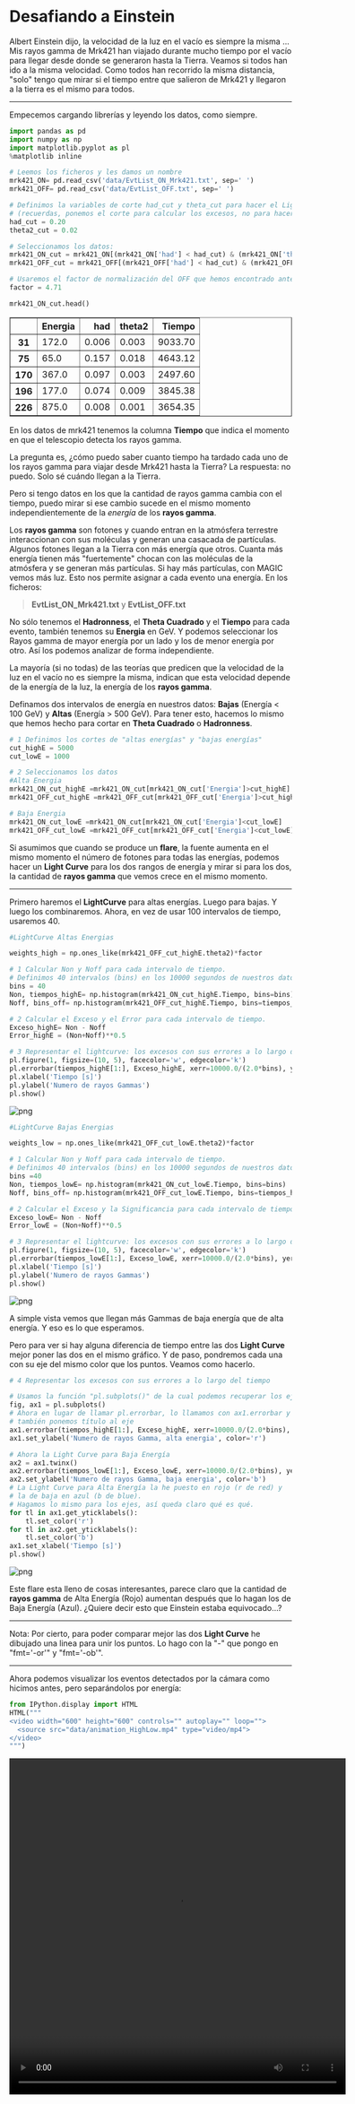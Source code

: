 # Desafiando a Einstein

Albert Einstein dijo, la velocidad de la luz en el vacío es siempre la misma ... Mis rayos gamma de Mrk421 han viajado durante mucho tiempo por el vacío para llegar desde donde se generaron hasta la Tierra. Veamos si todos han ido a la misma velocidad. Como todos han recorrido la misma distancia, "solo" tengo que mirar si el tiempo entre que salieron de Mrk421 y llegaron a la tierra es el mismo para todos.

------

Empecemos cargando librerías y leyendo los datos, como siempre.


```python
import pandas as pd
import numpy as np
import matplotlib.pyplot as pl
%matplotlib inline
```


```python
# Leemos los ficheros y les damos un nombre
mrk421_ON= pd.read_csv('data/EvtList_ON_Mrk421.txt', sep=' ')
mrk421_OFF= pd.read_csv('data/EvtList_OFF.txt', sep=' ')

# Definimos la variables de corte had_cut y theta_cut para hacer el Light Curve
# (recuerdas, ponemos el corte para calcular los excesos, no para hacer el Theta Plot)
had_cut = 0.20
theta2_cut = 0.02

# Seleccionamos los datos:
mrk421_ON_cut = mrk421_ON[(mrk421_ON['had'] < had_cut) & (mrk421_ON['theta2'] < theta2_cut)]
mrk421_OFF_cut = mrk421_OFF[(mrk421_OFF['had'] < had_cut) & (mrk421_OFF['theta2'] < theta2_cut)]

# Usaremos el factor de normalización del OFF que hemos encontrado antes
factor = 4.71
```


```python
mrk421_ON_cut.head()
```




<div>
<table border="1" class="dataframe">
  <thead>
    <tr style="text-align: right;">
      <th></th>
      <th>Energia</th>
      <th>had</th>
      <th>theta2</th>
      <th>Tiempo</th>
    </tr>
  </thead>
  <tbody>
    <tr>
      <th>31</th>
      <td>172.0</td>
      <td>0.006</td>
      <td>0.003</td>
      <td>9033.70</td>
    </tr>
    <tr>
      <th>75</th>
      <td>65.0</td>
      <td>0.157</td>
      <td>0.018</td>
      <td>4643.12</td>
    </tr>
    <tr>
      <th>170</th>
      <td>367.0</td>
      <td>0.097</td>
      <td>0.003</td>
      <td>2497.60</td>
    </tr>
    <tr>
      <th>196</th>
      <td>177.0</td>
      <td>0.074</td>
      <td>0.009</td>
      <td>3845.38</td>
    </tr>
    <tr>
      <th>226</th>
      <td>875.0</td>
      <td>0.008</td>
      <td>0.001</td>
      <td>3654.35</td>
    </tr>
  </tbody>
</table>
</div>



En los datos de mrk421 tenemos la columna **Tiempo** que indica el momento en que el telescopio detecta los rayos gamma.

La pregunta es, ¿cómo puedo saber cuanto tiempo ha tardado cada uno de los rayos gamma para viajar desde Mrk421 hasta la Tierra? La respuesta: no puedo. Solo sé cuándo llegan a la Tierra.

Pero si tengo datos en los que la cantidad de rayos gamma cambia con el tiempo, puedo mirar si ese cambio sucede en el mismo momento independientemente de la _energía_ de los **rayos gamma**.

Los **rayos gamma** son fotones y cuando entran en la atmósfera terrestre interaccionan con sus moléculas y generan una casacada de partículas. Algunos fotones llegan a la Tierra con más energía que otros. Cuanta más energía tienen más "fuertemente" chocan con las moléculas de la atmósfera y se generan más partículas. Si hay más partículas, con MAGIC vemos más luz. Esto nos permite asignar a cada evento una energía. En los ficheros:

> **EvtList_ON_Mrk421.txt** y **EvtList_OFF.txt**

No sólo tenemos el **Hadronness**, el **Theta Cuadrado** y el **Tiempo** para cada evento, también tenemos su **Energia** en GeV. Y podemos seleccionar los Rayos gamma de mayor energía por un lado y los de menor energía por otro. Así los podemos analizar de forma independiente.

La mayoría (si no todas) de las teorías que predicen que la velocidad de la luz en el vacío no es siempre la misma, indican que esta velocidad depende de la energía de la luz, la energía de los **rayos gamma**.

Definamos dos intervalos de energía en nuestros datos: **Bajas** (Energía < 100 GeV) y **Altas** (Energía > 500 GeV). Para tener esto, hacemos lo mismo que hemos hecho para cortar en **Theta Cuadrado** o **Hadronness**.


```python
# 1 Definimos los cortes de "altas energías" y "bajas energías"
cut_highE = 5000
cut_lowE = 1000

# 2 Seleccionamos los datos
#Alta Energia
mrk421_ON_cut_highE =mrk421_ON_cut[mrk421_ON_cut['Energia']>cut_highE]
mrk421_OFF_cut_highE =mrk421_OFF_cut[mrk421_OFF_cut['Energia']>cut_highE]

# Baja Energia
mrk421_ON_cut_lowE =mrk421_ON_cut[mrk421_ON_cut['Energia']<cut_lowE]
mrk421_OFF_cut_lowE =mrk421_OFF_cut[mrk421_OFF_cut['Energia']<cut_lowE]
```

Si asumimos que cuando se produce un **flare**, la fuente aumenta en el mismo momento el número de fotones para todas las energías, podemos hacer un 
**Light Curve** para los dos rangos de energía y mirar si para los dos, la cantidad de **rayos gamma** que vemos crece en el mismo momento.

------

Primero haremos el **LightCurve** para altas energías. Luego para bajas. Y luego los combinaremos.
Ahora, en vez de usar 100 intervalos de tiempo, usaremos 40.


```python
#LightCurve Altas Energias

weights_high = np.ones_like(mrk421_OFF_cut_highE.theta2)*factor

# 1 Calcular Non y Noff para cada intervalo de tiempo.
# Definimos 40 intervalos (bins) en los 10000 segundos de nuestros datos
bins = 40
Non, tiempos_highE= np.histogram(mrk421_ON_cut_highE.Tiempo, bins=bins)
Noff, bins_off= np.histogram(mrk421_OFF_cut_highE.Tiempo, bins=tiempos_highE, weights=weights_high)

# 2 Calcular el Exceso y el Error para cada intervalo de tiempo.
Exceso_highE= Non - Noff
Error_highE = (Non+Noff)**0.5

# 3 Representar el lightcurve: los excesos con sus errores a lo largo del tiempo
pl.figure(1, figsize=(10, 5), facecolor='w', edgecolor='k')
pl.errorbar(tiempos_highE[1:], Exceso_highE, xerr=10000.0/(2.0*bins), yerr= Error_highE, fmt='or', ecolor='red')
pl.xlabel('Tiempo [s]')
pl.ylabel('Numero de rayos Gammas')
pl.show()
```


![png](night_4_5_files/night_4_5_7_0.png)



```python
#LightCurve Bajas Energias

weights_low = np.ones_like(mrk421_OFF_cut_lowE.theta2)*factor

# 1 Calcular Non y Noff para cada intervalo de tiempo.
# Definimos 40 intervalos (bins) en los 10000 segundos de nuestros datos
bins =40
Non, tiempos_lowE= np.histogram(mrk421_ON_cut_lowE.Tiempo, bins=bins)
Noff, bins_off= np.histogram(mrk421_OFF_cut_lowE.Tiempo, bins=tiempos_highE, weights=weights_low)

# 2 Calcular el Exceso y la Significancia para cada intervalo de tiempo.
Exceso_lowE= Non - Noff
Error_lowE = (Non+Noff)**0.5

# 3 Representar el lightcurve: los excesos con sus errores a lo largo del tiempo
pl.figure(1, figsize=(10, 5), facecolor='w', edgecolor='k')
pl.errorbar(tiempos_lowE[1:], Exceso_lowE, xerr=10000.0/(2.0*bins), yerr= Error_lowE, fmt='or', ecolor='red')
pl.xlabel('Tiempo [s]')
pl.ylabel('Numero de rayos Gammas')
pl.show()

```


![png](night_4_5_files/night_4_5_8_0.png)


A simple vista vemos que llegan más Gammas de baja energía que de alta energía. Y eso es lo que esperamos.

Pero para ver si hay alguna diferencia de tiempo entre las dos **Light Curve** mejor poner las dos en el mismo gráfico. Y de paso, pondremos cada una con su eje del mismo color que los puntos. Veamos como hacerlo.


```python
# 4 Representar los excesos con sus errores a lo largo del tiempo

# Usamos la función "pl.subplots()" de la cual podemos recuperar los ejes en ax1
fig, ax1 = pl.subplots()
# Ahora en lugar de llamar pl.errorbar, lo llamamos con ax1.errorbar y
# también ponemos título al eje
ax1.errorbar(tiempos_highE[1:], Exceso_highE, xerr=10000.0/(2.0*bins), yerr=Error_highE, fmt='-or', ecolor='red')
ax1.set_ylabel('Numero de rayos Gamma, alta energia', color='r')

# Ahora la Light Curve para Baja Energía
ax2 = ax1.twinx()
ax2.errorbar(tiempos_lowE[1:], Exceso_lowE, xerr=10000.0/(2.0*bins), yerr=Error_lowE, fmt='-ob', ecolor='blue')
ax2.set_ylabel('Numero de rayos Gamma, baja energia', color='b')
# La Light Curve para Alta Energía la he puesto en rojo (r de red) y
# la de baja en azul (b de blue).
# Hagamos lo mismo para los ejes, así queda claro qué es qué.
for tl in ax1.get_yticklabels():
    tl.set_color('r')
for tl in ax2.get_yticklabels():
    tl.set_color('b')
ax1.set_xlabel('Tiempo [s]')
pl.show()

```


![png](night_4_5_files/night_4_5_10_0.png)


Este flare esta lleno de cosas interesantes, parece claro que la cantidad de **rayos gamma** de Alta Energía (Rojo) aumentan después que lo hagan los de Baja Energía (Azul). ¿Quiere decir esto que Einstein estaba equivocado...?

-----
Nota:
Por cierto, para poder comparar mejor las dos **Light Curve** he dibujado una linea para unir los puntos. Lo hago con la "-" que pongo en "fmt='-or'" y "fmt='-ob'".

-----
Ahora podemos visualizar los eventos detectados por la cámara como hicimos antes, pero separándolos por energía:


```python
from IPython.display import HTML
HTML("""
<video width="600" height="600" controls="" autoplay="" loop="">
  <source src="data/animation_HighLow.mp4" type="video/mp4">
</video>
""")
```





<video width="600" height="600" controls="" autoplay="" loop="">
  <source src="night_4_5_files/animation_HighLow.mp4" type="video/mp4">
</video>
